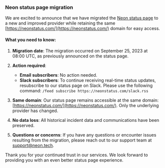 ### Neon status page migration

We are excited to announce that we have migrated the [Neon status page](https://neonstatus.com/) to a new and improved provider while retaining the same [https://neonstatus.com/](https://neonstatus.com/) domain for easy access.

#### What you need to know:

1. **Migration date**: The migration occurred on September 25, 2023 at 08:00 UTC, as previously announced on the status page.
2. **Action required**:

    - **Email subscribers**: No action needed.
    - **Slack subscribers**: To continue receiving real-time status updates, resubscribe to our status page on Slack. Please use the following command: `/feed subscribe https://neonstatus.com/slack.rss`

3. **Same domain**: Our status page remains accessible at the same domain: [https://neonstatus.com/](https://neonstatus.com/). Only the underlying provider has changed.
4. **No data loss**: All historical incident data and communications have been preserved.
5. **Questions or concerns**: If you have any questions or encounter issues resulting from the migration, please reach out to our support team at [support@neon.tech](mailto:support@neon.tec).

Thank you for your continued trust in our services. We look forward to providing you with an even better status page experience.
